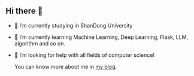 ## Hi there 👋
- 🔭 I’m currently studying in ShanDong University
- 🌱 I’m currently learning Machine Learning, Deep Learning, Flask, LLM, algorithm and so on.
- 🤔 I’m looking for help with all fields of computer science!

  You can know more about me in [my blog](https://ronronnerxin.github.io/).

  
<!--
**RonronnerXin/RonronnerXin** is a ✨ _special_ ✨ repository because its `README.md` (this file) appears on your GitHub profile.

Here are some ideas to get you started:

- 🔭 I’m currently working on ...
- 🌱 I’m currently learning ...
- 👯 I’m looking to collaborate on ...
- 🤔 I’m looking for help with ...
- 💬 Ask me about ...
- 📫 How to reach me: ...
- 😄 Pronouns: ...
- ⚡ Fun fact: ...
-->
